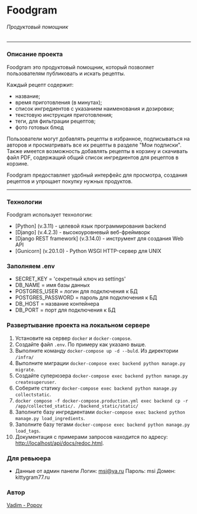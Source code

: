 # __Foodgram__ 

###### Продуктовый помощник 
___

### Описание проекта

Foodgram это продуктовый помощник, который позволяет пользователям публиковать и искать рецепты.

Каждый рецепт содержит:
- название;
- время приготовления (в минутах);
- список ингредиентов с указанием наименования и дозировки;
- текстовую инструкция приготовления;
- теги, для фильтрации рецептов;
- фото готовых блюд

Пользователи могут добавлять рецепты в избранное, подписываться на авторов и просматривать все их рецепты в разделе "Мои подписки". Также имеется возможность добавлять рецепты в корзину и скачивать файл PDF, содержащий общий список ингредиентов для рецептов в корзине.

Foodgram предоставляет удобный интерфейс для просмотра, создания рецептов и упрощает покупку нужных продуктов.

___

### Технологии

Foodgram использует технологии:

- [Python] (v.3.11) - целевой язык программирования backend
- [Django] (v.4.2.3) - высокоуровневый веб-фреймворк
- [Django REST framework] (v.3.14.0) - инструмент для создания Web API
- [Gunicorn] (v.20.1.0) - Python WSGI HTTP-сервер для UNIX

### Заполняем .env 
- SECRET_KEY = 'секретный ключ из settings'
- DB_NAME = имя базы данных
- POSTGRES_USER = логин для подключения к БД
- POSTGRES_PASSWORD = пароль для подключения к БД
- DB_HOST = название контейнера
- DB_PORT = порт для подключения к БД

### Развертывание проекта на локальном сервере
1. Установите на сервер `docker` и `docker-compose`.
2. Создайте файл `.env`. По примеру как указано выше.
3. Выполните команду `docker-compose up -d --buld`. Из директории `/infra/`
4. Выполните миграции `docker-compose exec backend python manage.py migrate`.
5. Создайте суперюзера `docker-compose exec backend python manage.py createsuperuser`.
6. Соберите статику `docker-compose exec backend python manage.py collectstatic`.
7. `docker compose -f docker-compose.production.yml exec backend cp -r /app/collected_static/. /backend_static/static/`
8. Заполните базу ингредиентами `docker-compose exec backend python manage.py load_ingredients`.
9. Заполните базу тегами `docker-compose exec backend python manage.py load_tags`.
10. Документация с примерами запросов находится по адресу: <http://localhost/api/docs/redoc.html>.

### Для ревьюера
- Данные от админ панели
Логин: msi@ya.ru
Пароль: msi
Домен: kittygram77.ru

### Автор
[Vadim - Popov](https://github.com/Vadim-Popov)
